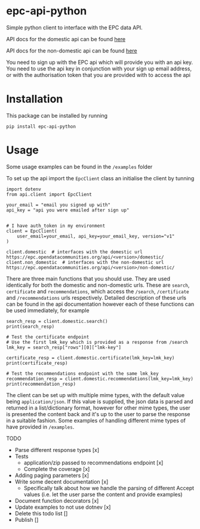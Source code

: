 epc-api-python
========================

Simple python client to interface with the EPC data API.

API docs for the domestic api can be found [here](https://epc.opendatacommunities.org/docs/api/domestic)

API docs for the non-domestic api can be found [here](https://epc.opendatacommunities.org/docs/api/non-domestic)

You need to sign up with the EPC api which will provide you with an api key. You need to use
the api key in conjunction with your sign up email address, or with the authorisation
token that you are provided with to access the api

# Installation

This package can be installed by running
```
pip install epc-api-python
```

# Usage
Some usage examples can be found in the `/examples` folder

To set up the api import the `EpcClient` class an initialise the client by tunning

```commandline
import dotenv
from api.client import EpcClient

your_email = "email you signed up with"
api_key = "api you were emailed after sign up"


# I have auth_token in my environment
client = EpcClient(
    user_email=your_email, api_key=your_email_key, version="v1"
)

client.domestic  # interfaces with the domestic url https://epc.opendatacommunities.org/api/<version>/domestic/
client.non_domestic  # interfaces with the non-domestic url https://epc.opendatacommunities.org/api/<version>/non-domestic/
```

There are three main functions that you should use. They are used identically
for both the domestic and non-domestic urls. These are `search`, `certificate` and `recommendations`, which 
access the `/search`, `/certificate` and `/recommendations` urls respectively. Detailed description of these urls
can be found in the api documentation however each of these functions can be used immediately, 
for example

```commandline
search_resp = client.domestic.search()
print(search_resp)

# Test the certificate endpoint
# Use the first lmk_key which is provided as a response from /search
lmk_key = search_resp["rows"][0]["lmk-key"]

certificate_resp = client.domestic.certificate(lmk_key=lmk_key)
print(certificate_resp)

# Test the recommendations endpoint with the same lmk_key
recommendation_resp = client.domestic.recommendations(lmk_key=lmk_key)
print(recommendation_resp)
```

The client can be set up with multiple mime types, with the default value being
`application/json`. If this value is supplied, the json data is parsed and returned in a 
list/dictionary format, however for other mime types, the user is presented the 
content back and it's up to the user to parse the response in a suitable
fashion. Some examples of handling different mime types of have provided in `/examples`.

TODO
- Parse different response types [x]
- Tests
  - application/zip passed to recommendations endpoint [x]
  - Complete the coverage [x]
- Adding paging parameters [x]
- Write some decent documentation [x]
  - Specifically talk about how we handle the parsing of different Accept values (i.e. let the user parse the content and provide examples)
- Document function decorators [x]
- Update examples to not use dotnev [x]
- Delete this todo list []
- Publish []
